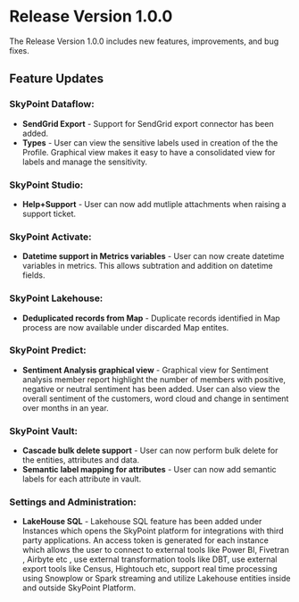 # Release Version 1.0.0

The Release Version 1.0.0 includes new features, improvements, and bug fixes.

## Feature Updates

### SkyPoint Dataflow:
 - **SendGrid Export** - Support for SendGrid export connector has been added.
 - **Types** - User can view the sensitive labels used in creation of the the Profile. Graphical view makes it easy to have a consolidated view for labels and manage the sensitivity. 

### SkyPoint Studio:
 - **Help+Support** - User can now add mutliple attachments when raising a support ticket.

### SkyPoint Activate:
 - **Datetime support in Metrics variables** - User can now create datetime variables in metrics. This allows subtration and addition on datetime fields.

### SkyPoint Lakehouse:
 - **Deduplicated records from Map** - Duplicate records identified in Map process are now available under discarded Map entites.

### SkyPoint Predict:
 - **Sentiment Analysis graphical view** - Graphical view for Sentiment analysis member report highlight the number of members with positive, negative or neutral sentiment has been added. User can also view the overall sentiment of the customers, word cloud and change in sentiment over months in an year.

### SkyPoint Vault:
 - **Cascade bulk delete support** - User can now perform bulk delete for the entities, attributes and data.
 - **Semantic label mapping for attributes** - User can now add semantic labels for each attribute in vault.

### Settings and Administration:
 - **LakeHouse SQL** - Lakehouse SQL feature has been added under Instances which opens the SkyPoint platform for integrations with third party applications. An access token is generated for each instance which allows the user to connect to external tools like Power BI, Fivetran , Airbyte etc , use external transformation tools like DBT, use external export tools like Census, Hightouch etc, support real time processing using Snowplow or Spark streaming and utilize Lakehouse entities inside and outside SkyPoint Platform.
